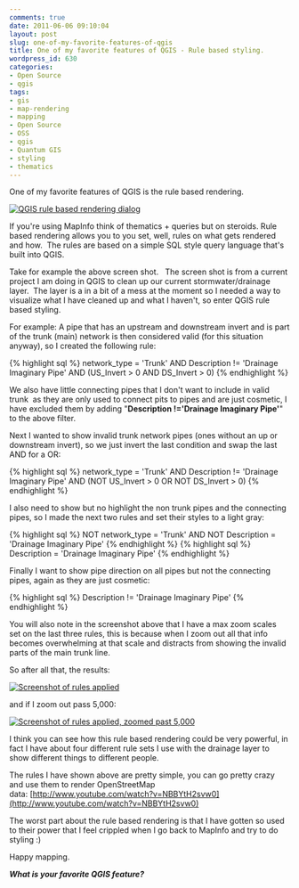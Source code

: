 ```yaml
---
comments: true
date: 2011-06-06 09:10:04
layout: post
slug: one-of-my-favorite-features-of-qgis
title: One of my favorite features of QGIS - Rule based styling.
wordpress_id: 630
categories:
- Open Source
- qgis
tags:
- gis
- map-rendering
- mapping
- Open Source
- OSS
- qgis
- Quantum GIS
- styling
- thematics
---
```


One of my favorite features of QGIS is the rule based rendering.

[![QGIS rule based rendering dialog](http://woostuff.files.wordpress.com/2011/06/rules.png)](http://woostuff.files.wordpress.com/2011/06/rules.png)

If you're using MapInfo think of thematics + queries but on steroids. Rule based rendering allows you to you set, well, rules on what gets rendered and how.  The rules are based on a simple SQL style query language that's built into QGIS.

Take for example the above screen shot.   The screen shot is from a current project I am doing in QGIS to clean up our current stormwater/drainage layer.  The layer is a in a bit of a mess at the moment so I needed a way to visualize what I have cleaned up and what I haven't, so enter QGIS rule based styling.

For example: A pipe that has an upstream and downstream invert and is part of the trunk (main) network is then considered valid (for this situation anyway), so I created the following rule:

{% highlight sql %}
network_type = 'Trunk' AND Description != 'Drainage Imaginary Pipe' AND (US_Invert > 0 AND DS_Invert > 0)
{% endhighlight %}

We also have little connecting pipes that I don't want to include in valid trunk  as they are only used to connect pits to pipes and are just cosmetic, I have excluded them by adding "**Description !='Drainage Imaginary Pipe'**" to the above filter.

Next I wanted to show invalid trunk network pipes (ones without an up or downstream invert), so we just invert the last condition and swap the last AND for a OR:

{% highlight sql %}
network_type = 'Trunk' AND Description != 'Drainage Imaginary Pipe' AND (NOT US_Invert > 0 OR NOT DS_Invert > 0)
{% endhighlight %}

I also need to show but no highlight the non trunk pipes and the connecting pipes, so I made the next two rules and set their styles to a light gray:

{% highlight sql %}
NOT network_type = 'Trunk' AND NOT Description = 'Drainage Imaginary Pipe'
{% endhighlight %}
{% highlight sql %}
Description = 'Drainage Imaginary Pipe'
{% endhighlight %}

Finally I want to show pipe direction on all pipes but not the connecting pipes, again as they are just cosmetic:

{% highlight sql %}
Description != 'Drainage Imaginary Pipe'
{% endhighlight %}

You will also note in the screenshot above that I have a max zoom scales set on the last three rules, this is because when I zoom out all that info becomes overwhelming at that scale and distracts from showing the invalid parts of the main trunk line.

So after all that, the results:

[![Screenshot of rules applied](http://woostuff.files.wordpress.com/2011/06/rulesfinal.png)](http://woostuff.files.wordpress.com/2011/06/rulesfinal.png)

and if I zoom out pass 5,000:

[![Screenshot of rules applied, zoomed past 5,000](http://woostuff.files.wordpress.com/2011/06/rulesfinal2.png)](http://woostuff.files.wordpress.com/2011/06/rulesfinal2.png)

I think you can see how this rule based rendering could be very powerful, in fact I have about four different rule sets I use with the drainage layer to show different things to different people.

The rules I have shown above are pretty simple, you can go pretty crazy and use them to render OpenStreetMap data: [http://www.youtube.com/watch?v=NBBYtH2svw0](http://www.youtube.com/watch?v=NBBYtH2svw0)

The worst part about the rule based rendering is that I have gotten so used to their power that I feel crippled when I go back to MapInfo and try to do styling :)

Happy mapping.

**_What is your favorite QGIS feature?_**
